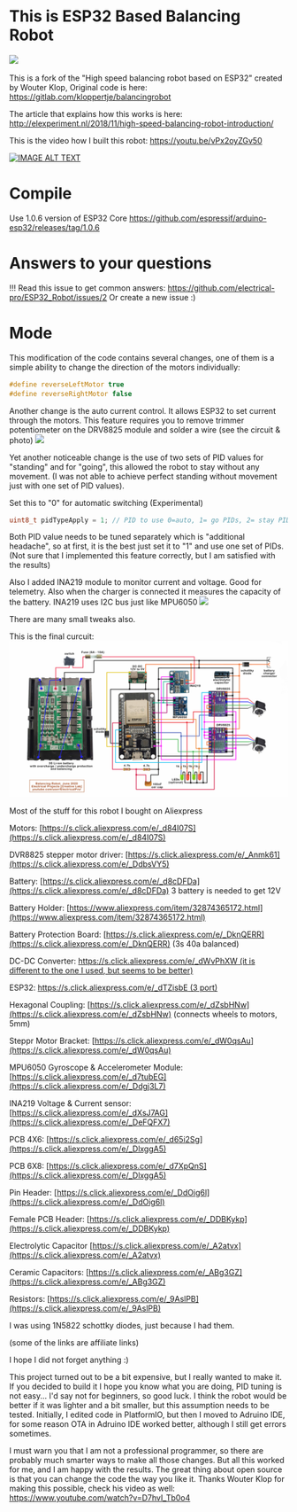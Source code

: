 # This is ESP32 Based Balancing Robot
<img src="photo_1.jpg">

This is a fork of the "High speed balancing robot based on ESP32" created by Wouter Klop,
Original code is here:
https://gitlab.com/kloppertje/balancingrobot

The article that explains how this works is here:
http://elexperiment.nl/2018/11/high-speed-balancing-robot-introduction/

This is the video how I built this robot:
https://youtu.be/vPx2oyZGv50

[![IMAGE ALT TEXT](http://img.youtube.com/vi/vPx2oyZGv50/0.jpg)](http://www.youtube.com/watch?v=vPx2oyZGv50 "Video Title")

# Compile
Use 1.0.6 version of ESP32 Core
https://github.com/espressif/arduino-esp32/releases/tag/1.0.6

# Answers to your questions
!!! Read this issue to get common answers: https://github.com/electrical-pro/ESP32_Robot/issues/2
Or create a new issue :)

# Mode
This modification of the code contains several changes, one of them is a simple ability to change the direction of the motors individually:
```cpp
#define reverseLeftMotor true
#define reverseRightMotor false
```
Another change is the auto current control. It allows ESP32 to set current through the motors.
This feature requires you to remove trimmer potentiometer on the DRV8825 module and solder a wire (see the circuit & photo)
<img src="photo_2.jpg">

Yet another noticeable change is the use of two sets of PID values for "standing" and for "going", this allowed the robot to stay without any movement. (I was not able to achieve perfect standing without movement just with one set of PID values).

Set this to "0" for automatic switching (Experimental)

```cpp
uint8_t pidTypeApply = 1; // PID to use 0=auto, 1= go PIDs, 2= stay PIDs
```
Both PID value needs to be tuned separately which is "additional headache", so at first, it is the best just set it to "1" and use one set of PIDs.
(Not sure that I implemented this feature correctly, but I am satisfied with the results)

Also I added INA219 module to monitor current and voltage. Good for telemetry.
Also when the charger is connected it measures the capacity of the battery.
INA219 uses I2C bus just like MPU6050
<img src="photo_3.jpg">

There are many small tweaks also.

This is the final curcuit:
<img src="circuit_01.jpg">

Most of the stuff for this robot I bought on Aliexpress

Motors: [https://s.click.aliexpress.com/e/_d84I07S](https://s.click.aliexpress.com/e/_d84I07S)

DVR8825 stepper motor driver: [https://s.click.aliexpress.com/e/_Anmk61](https://s.click.aliexpress.com/e/_DdbsVY5)

Battery: [https://s.click.aliexpress.com/e/_d8cDFDa](https://s.click.aliexpress.com/e/_d8cDFDa) 3 battery is needed to get 12V

Battery Holder: [https://www.aliexpress.com/item/32874365172.html](https://www.aliexpress.com/item/32874365172.html)

Battery Protection Board: [https://s.click.aliexpress.com/e/_DknQERR](https://s.click.aliexpress.com/e/_DknQERR) (3s 40a balanced)

DC-DC Converter: [https://s.click.aliexpress.com/e/_dWvPhXW (it is different to the one I used, but seems to be better)](https://s.click.aliexpress.com/e/_Dnkh81b)

ESP32: [https://s.click.aliexpress.com/e/_dTZisbE (3 port)](https://s.click.aliexpress.com/e/_DlFZPEt)

Hexagonal Coupling: [https://s.click.aliexpress.com/e/_dZsbHNw](https://s.click.aliexpress.com/e/_dZsbHNw) (connects wheels to motors, 5mm)

Steppr Motor Bracket: [https://s.click.aliexpress.com/e/_dW0qsAu](https://s.click.aliexpress.com/e/_dW0qsAu)

MPU6050 Gyroscope & Accelerometer Module: [https://s.click.aliexpress.com/e/_d7tubEG](https://s.click.aliexpress.com/e/_Ddgj3L7)

INA219 Voltage & Current sensor: [https://s.click.aliexpress.com/e/_dXsJ7AG](https://s.click.aliexpress.com/e/_DeFQFX7)

PCB 4X6: [https://s.click.aliexpress.com/e/_d65i2Sg](https://s.click.aliexpress.com/e/_DlxggA5)

PCB 6X8: [https://s.click.aliexpress.com/e/_d7XpQnS](https://s.click.aliexpress.com/e/_DlxggA5)

Pin Header: [https://s.click.aliexpress.com/e/_DdOig6l](https://s.click.aliexpress.com/e/_DdOig6l)

Female PCB Header: [https://s.click.aliexpress.com/e/_DDBKykp](https://s.click.aliexpress.com/e/_DDBKykp)

Electrolytic Capacitor [https://s.click.aliexpress.com/e/_A2atvx](https://s.click.aliexpress.com/e/_A2atvx)

Ceramic Capacitors: [https://s.click.aliexpress.com/e/_ABg3GZ](https://s.click.aliexpress.com/e/_ABg3GZ)

Resistors: [https://s.click.aliexpress.com/e/_9AslPB](https://s.click.aliexpress.com/e/_9AslPB)

I was using 1N5822 schottky diodes, just because I had them.

(some of the links are affiliate links)

I hope I did not forget anything :)

This project turned out to be a bit expensive, but I really wanted to make it. If you decided to build it I hope you know what you are doing, PID tuning is not easy... I'd say not for beginners, so good luck.
I think the robot would be better if it was lighter and a bit smaller, but this assumption needs to be tested.
Initially, I edited code in PlatformIO, but then I moved to Adruino IDE, for some reason OTA in Adruino IDE worked better, although I still get errors sometimes.


I must warn you that I am not a professional programmer, so there are probably much smarter ways to make all those changes. But all this worked for me, and I am happy with the results. The great thing about open source is that you can change the code the way you like it.
Thanks Wouter Klop for making this possible, check his video as well: https://www.youtube.com/watch?v=D7hvI_Tb0o4


